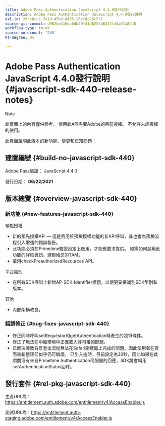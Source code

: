 ```yaml
---
title: Adobe Pass Authentication JavaScript 4.4.0發行說明
description: Adobe Pass Authentication JavaScript 4.4.0發行說明
exl-id: 28cc0ccc-7a1d-45bd-8455-26cfde25c5c5
source-git-commit: d982beb16ea0db29f41d0257d8332fd4a07a84d8
workflow-type: tm+mt
source-wordcount: '245'
ht-degree: 0%

---
```


# Adobe Pass Authentication JavaScript 4.4.0發行說明 {#javascript-sdk-440-release-notes}

>[!NOTE]
>
>此頁面上的內容僅供參考。 使用此API需要Adobe的目前授權。 不允許未經授權的使用。

此頁面說明此版本的新功能、變更和已知問題：

## 建置編號 {#build-no-javascript-sdk-440}

Adobe Pass驗證： JavaScript 4.4.0

發行日期： **06/22/2021**


## 版本總覽 {#overview-javascript-sdk-440}

### 新功能 {#new-features-javascript-sdk-440}

預檢授權

* 新的預先授權API — 這是將用於預檢授權功能的新API呼叫，其也會為預檢流程引入增強的錯誤報告。
* 此功能必須在Primetime驗證設定上啟用，才能應要求提供。 如需如何啟用此功能的詳細資訊，請聯絡您的TAM。
* 棄用checkPreauthorizedResources API。

平台識別

* 在所有SDK呼叫上新增AP-SDK-Identifier標題，以便更妥善識別SDK型別和版本。

其他

* 內部架構改良。


### 錯誤修正 {#bug-fixes-javascript-sdk-440}

* 修正同時呼叫setRequestor和getAuthentication時產生的競爭條件。
* 修正了無法在中繼環境中正確載入許可權的問題。
* 已解決導致背景登出流程無法在Safari瀏覽器上完成的問題，因此使用者在頁面重新整理前似乎仍可驗證。 已引入逾時，目前設定為30秒，因此如果在此期間沒有來自Primetime Authentication伺服器的回應，SDK將會叫用setAuthenticationStatus回呼。

## 發行套件 {#rel-pkg-javascript-sdk-440}

生產URL為： https://entitlement.auth.adobe.com/entitlement/v4/AccessEnabler.js

測試URL為：https://entitlement.auth-staging.adobe.com/entitlement/v4/AccessEnabler.js
